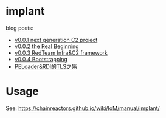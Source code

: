 # implant

blog posts:

- [v0.0.1 next generation C2 project](https://chainreactors.github.io//wiki/blog/2024/08/16/%E4%B8%80%E4%B8%8B%E4%BB%A3c2%E8%AE%A1%E5%88%92-----internal-of-malice/)
- [v0.0.2 the Real Beginning](https://chainreactors.github.io//wiki/blog/2024/09/23/IoM_v0.0.2/)
- [v0.0.3 RedTeam Infra&C2 framework](https://chainreactors.github.io//wiki/blog/2024/11/20/IoM_v0.0.3/)
- [v0.0.4 Bootstrapping](https://chainreactors.github.io//wiki/blog/2025/01/02/IoM_v0.0.4/)
- [PELoader&RDI的TLS之殇](https://chainreactors.github.io/wiki/blog/2025/01/07/IoM_advanced_TLS/)

# Usage

See: https://chainreactors.github.io/wiki/IoM/manual/implant/
